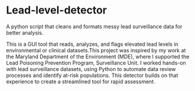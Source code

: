 # Lead-level-detector
A python script that cleans and formats messy lead surveillance data for better analysis.

This is a GUI tool that reads, analyzes, and flags elevated lead levels in environmental or clinical datasets.This project was inspired by my work at the Maryland Department of the Environment (MDE), where I supported the Lead Poisoning Prevention Program, Surveillance Unit. I worked hands-on with lead surveillance datasets, using Python to automate data review processes and identify at-risk populations. This detector builds on that experience to create a streamlined tool for rapid assessment.
